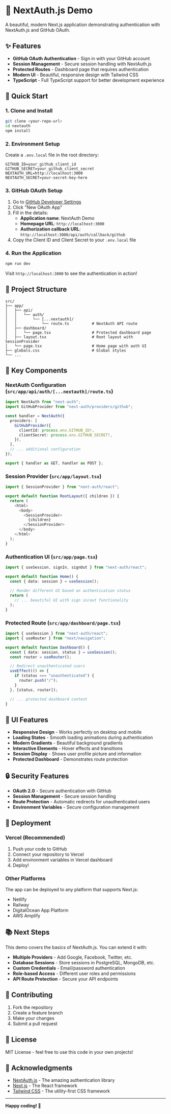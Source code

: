 # 🔐 NextAuth.js Demo

A beautiful, modern Next.js application demonstrating authentication with NextAuth.js and GitHub OAuth.

## ✨ Features

- **GitHub OAuth Authentication** - Sign in with your GitHub account
- **Session Management** - Secure session handling with NextAuth.js
- **Protected Routes** - Dashboard page that requires authentication
- **Modern UI** - Beautiful, responsive design with Tailwind CSS
- **TypeScript** - Full TypeScript support for better development experience

## 🚀 Quick Start

### 1. Clone and Install

```bash
git clone <your-repo-url>
cd nextauth
npm install
```

### 2. Environment Setup

Create a `.env.local` file in the root directory:

```env
GITHUB_ID=your_github_client_id
GITHUB_SECRET=your_github_client_secret
NEXTAUTH_URL=http://localhost:3000
NEXTAUTH_SECRET=your-secret-key-here
```

### 3. GitHub OAuth Setup

1. Go to [GitHub Developer Settings](https://github.com/settings/developers)
2. Click "New OAuth App"
3. Fill in the details:
   - **Application name**: NextAuth Demo
   - **Homepage URL**: `http://localhost:3000`
   - **Authorization callback URL**: `http://localhost:3000/api/auth/callback/github`
4. Copy the Client ID and Client Secret to your `.env.local` file

### 4. Run the Application

```bash
npm run dev
```

Visit `http://localhost:3000` to see the authentication in action!

## 📁 Project Structure

```
src/
├── app/
│   ├── api/
│   │   └── auth/
│   │       └── [...nextauth]/
│   │           └── route.ts          # NextAuth API route
│   ├── dashboard/
│   │   └── page.tsx                  # Protected dashboard page
│   ├── layout.tsx                    # Root layout with SessionProvider
│   └── page.tsx                      # Home page with auth UI
├── globals.css                       # Global styles
└── ...
```

## 🔧 Key Components

### NextAuth Configuration (`src/app/api/auth/[...nextauth]/route.ts`)

```typescript
import NextAuth from "next-auth";
import GitHubProvider from "next-auth/providers/github";

const handler = NextAuth({
  providers: [
    GitHubProvider({
      clientId: process.env.GITHUB_ID!,
      clientSecret: process.env.GITHUB_SECRET!,
    }),
  ],
  // ... additional configuration
});

export { handler as GET, handler as POST };
```

### Session Provider (`src/app/layout.tsx`)

```typescript
import { SessionProvider } from "next-auth/react";

export default function RootLayout({ children }) {
  return (
    <html>
      <body>
        <SessionProvider>
          {children}
        </SessionProvider>
      </body>
    </html>
  );
}
```

### Authentication UI (`src/app/page.tsx`)

```typescript
import { useSession, signIn, signOut } from "next-auth/react";

export default function Home() {
  const { data: session } = useSession();
  
  // Render different UI based on authentication status
  return (
    // ... beautiful UI with sign in/out functionality
  );
}
```

### Protected Route (`src/app/dashboard/page.tsx`)

```typescript
import { useSession } from "next-auth/react";
import { useRouter } from "next/navigation";

export default function Dashboard() {
  const { data: session, status } = useSession();
  const router = useRouter();

  // Redirect unauthenticated users
  useEffect(() => {
    if (status === "unauthenticated") {
      router.push("/");
    }
  }, [status, router]);

  // ... protected dashboard content
}
```

## 🎨 UI Features

- **Responsive Design** - Works perfectly on desktop and mobile
- **Loading States** - Smooth loading animations during authentication
- **Modern Gradients** - Beautiful background gradients
- **Interactive Elements** - Hover effects and transitions
- **Session Display** - Shows user profile picture and information
- **Protected Dashboard** - Demonstrates route protection

## 🔒 Security Features

- **OAuth 2.0** - Secure authentication with GitHub
- **Session Management** - Secure session handling
- **Route Protection** - Automatic redirects for unauthenticated users
- **Environment Variables** - Secure configuration management

## 🚀 Deployment

### Vercel (Recommended)

1. Push your code to GitHub
2. Connect your repository to Vercel
3. Add environment variables in Vercel dashboard
4. Deploy!

### Other Platforms

The app can be deployed to any platform that supports Next.js:
- Netlify
- Railway
- DigitalOcean App Platform
- AWS Amplify

## 📚 Next Steps

This demo covers the basics of NextAuth.js. You can extend it with:

- **Multiple Providers** - Add Google, Facebook, Twitter, etc.
- **Database Sessions** - Store sessions in PostgreSQL, MongoDB, etc.
- **Custom Credentials** - Email/password authentication
- **Role-based Access** - Different user roles and permissions
- **API Route Protection** - Secure your API endpoints

## 🤝 Contributing

1. Fork the repository
2. Create a feature branch
3. Make your changes
4. Submit a pull request

## 📄 License

MIT License - feel free to use this code in your own projects!

## 🙏 Acknowledgments

- [NextAuth.js](https://next-auth.js.org/) - The amazing authentication library
- [Next.js](https://nextjs.org/) - The React framework
- [Tailwind CSS](https://tailwindcss.com/) - The utility-first CSS framework

---

**Happy coding! 🚀**
